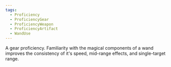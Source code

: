 ```yaml
---
tags:
  - Proficiency
  - ProficiencyGear
  - ProficiencyWeapon
  - ProficiencyArtifact
  - WandUse
---
```

A gear proficiency. Familiarity with the magical components of a wand improves the consistency of it's speed, mid-range effects, and single-target range.
